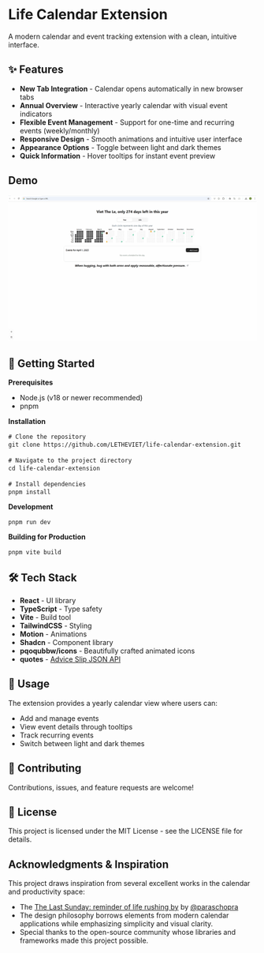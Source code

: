 # Life Calendar Extension

A modern calendar and event tracking extension with a clean, intuitive interface.

## ✨ Features

- **New Tab Integration** - Calendar opens automatically in new browser tabs
- **Annual Overview** - Interactive yearly calendar with visual event indicators
- **Flexible Event Management** - Support for one-time and recurring events (weekly/monthly)
- **Responsive Design** - Smooth animations and intuitive user interface
- **Appearance Options** - Toggle between light and dark themes
- **Quick Information** - Hover tooltips for instant event preview

## Demo
![demo](./demo/demo.gif)

## 🚀 Getting Started
**Prerequisites**
- Node.js (v18 or newer recommended)
- pnpm

**Installation**
```shell
# Clone the repository
git clone https://github.com/LETHEVIET/life-calendar-extension.git

# Navigate to the project directory
cd life-calendar-extension

# Install dependencies
pnpm install
```
**Development**
```shell
pnpm run dev
```
**Building for Production**
```shell
pnpm vite build
```
## 🛠️ Tech Stack
- **React** - UI library
- **TypeScript** - Type safety
- **Vite** - Build tool
- **TailwindCSS** - Styling
- **Motion** - Animations
- **Shadcn** - Component library
- **pqoqubbw/icons** - Beautifully crafted animated icons
- **quotes** - [Advice Slip JSON API](https://api.adviceslip.com/)

## 📖 Usage
The extension provides a yearly calendar view where users can:

- Add and manage events
- View event details through tooltips
- Track recurring events
- Switch between light and dark themes

## 🤝 Contributing
Contributions, issues, and feature requests are welcome!

## 📄 License
This project is licensed under the MIT License - see the LICENSE file for details.

## Acknowledgments & Inspiration
This project draws inspiration from several excellent works in the calendar and productivity space:
- The [The Last Sunday: reminder of life rushing by](https://chromewebstore.google.com/detail/the-last-sunday-reminder/aiojhapcgfgmiacbbjfgedhlcchmpelh) by [@paraschopra](https://x.com/paraschopra)
- The design philosophy borrows elements from modern calendar applications while emphasizing simplicity and visual clarity.
- Special thanks to the open-source community whose libraries and frameworks made this project possible.